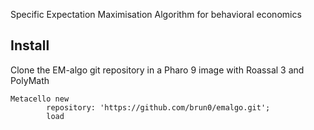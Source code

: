 Specific Expectation Maximisation Algorithm for behavioral economics

## Install

Clone the EM-algo git repository in a Pharo 9 image with Roassal 3 and PolyMath

```Smalltalk
Metacello new
        repository: 'https://github.com/brun0/emalgo.git';
        load
```
